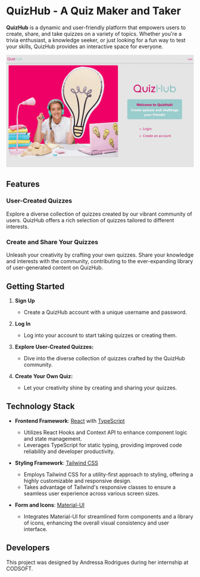 # QuizHub - A Quiz Maker and Taker

**QuizHub** is a dynamic and user-friendly platform that empowers users to create, share, and take quizzes on a variety of topics. Whether you're a trivia enthusiast, a knowledge seeker, or just looking for a fun way to test your skills, QuizHub provides an interactive space for everyone.

![demo-desktop](/quiz_maker/frontend/src/assets/demo-desktop.gif)

## Features

### **User-Created Quizzes**

Explore a diverse collection of quizzes created by our vibrant community of users. QuizHub offers a rich selection of quizzes tailored to different interests.

### **Create and Share Your Quizzes**

Unleash your creativity by crafting your own quizzes. Share your knowledge and interests with the community, contributing to the ever-expanding library of user-generated content on QuizHub.

## Getting Started

1. **Sign Up**
   - Create a QuizHub account with a unique username and password.

2. **Log In**
    - Log into your account to start taking quizzes or creating them.

3. **Explore User-Created Quizzes:**
   - Dive into the diverse collection of quizzes crafted by the QuizHub community.

4. **Create Your Own Quiz:**
   - Let your creativity shine by creating and sharing your quizzes.

## Technology Stack

- **Frontend Framework**: [React](https://reactjs.org/) with [TypeScript](https://www.typescriptlang.org/)
  - Utilizes React Hooks and Context API to enhance component logic and state management.
  - Leverages TypeScript for static typing, providing improved code reliability and developer productivity.

- **Styling Framework**: [Tailwind CSS](https://tailwindcss.com/)
  - Employs Tailwind CSS for a utility-first approach to styling, offering a highly customizable and responsive design.
  - Takes advantage of Tailwind's responsive classes to ensure a seamless user experience across various screen sizes.

- **Form and Icons**: [Material-UI](https://material-ui.com/)
  - Integrates Material-UI for streamlined form components and a library of icons, enhancing the overall visual consistency and user interface.

## Developers

This project was designed by Andressa Rodrigues during her internship at CODSOFT.
